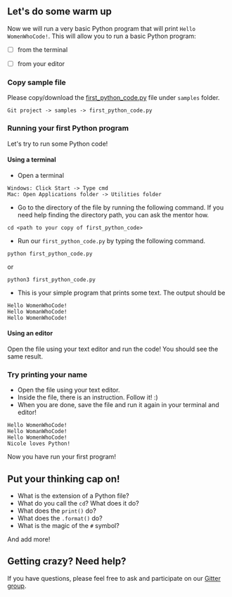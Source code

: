 ## Let's do some warm up

Now we will run a very basic Python program that will print `Hello WomenWhoCode!`. This will allow you to run a basic Python program:

- [ ] from the terminal
- [ ] from your editor


### Copy sample file

Please copy/download the [first_python_code.py](https://github.com/wwcodemanila/WWCodeManila-Python/blob/master/samples/first_python_code.py) file under `samples` folder.

```
Git project -> samples -> first_python_code.py
```


### Running your first Python program

Let's try to run some Python code!

#### Using a terminal

- Open a terminal

```
Windows: Click Start -> Type cmd
Mac: Open Applications folder -> Utilities folder
```
- Go to the directory of the file by running the following command. If you need help finding the directory path, you can ask the mentor how.

```
cd <path to your copy of first_python_code>
```

- Run our `first_python_code.py` by typing the following command.
 
```
python first_python_code.py
```

or

```
python3 first_python_code.py
```

- This is your simple program that prints some text. The output should be

```
Hello WomenWhoCode!
Hello WomanWhoCode!
Hello WomenWhoCode!
```

#### Using an editor

Open the file using your text editor and run the code! You should see the same result.

### Try printing your name
- Open the file using your text editor.
- Inside the file, there is an instruction. Follow it! :)
- When you are done, save the file and run it again in your terminal and editor!

```
Hello WomenWhoCode!
Hello WomanWhoCode!
Hello WomenWhoCode!
Nicole loves Python!
```

Now you have run your first program!

## Put your thinking cap on!

- What is the extension of a Python file?
- What do you call the `cd`? What does it do?
- What does the `print()` do?
- What does the `.format()` do?
- What is the magic of the `#` symbol?

And add more!

## Getting crazy? Need help?
If you have questions, please feel free to ask and participate on our [Gitter group](https://gitter.im/WWCodeManila/Python).

